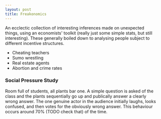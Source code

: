 ```yaml
---
layout: post
title: Freakonomics
---
```


An ecclectic collection of interesting inferences made on unexpected things, using an economists' toolkit (really just some simple stats, but still interesting). These generally boiled down to analysing people subject to different incentive structures.

* Cheating teachers
* Sumo wrestling
* Real estate agents
* Abortion and crime rates

### Social Pressure Study

Room full of students, all plants bar one. A simple question is asked of the class and the plants sequentially go up and publically answer a clearly wrong answer. The one genuine actor in the audience initially laughs, looks confused, and then votes for the obviously wrong answer. This behaviour occurs around 70% (TODO check that) of the time.